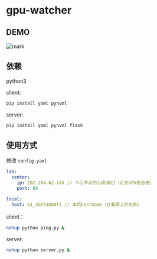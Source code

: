 # gpu-watcher

## DEMO

![mark](http://cdn.iblue.tech/img/20191024/XCGoYOOFxAnG.png?imageslim)

## 依赖

python3

client:
```bash
pip install yaml pynvml
```

server:
```bash
pip install yaml pynvml flask
```

## 使用方式

修改 `config.yaml`

```yaml
lab:
  center:
    ip: 202.204.62.145 // 中心节点的ip和端口（汇总GPU信息用）
    port: 80

local:
  host: G1_4GTX1080Ti // 本机hostname（在看板上的名称）
```

client：

```bash
nohup python ping.py &
```

server:

```bash
nohup python server.py &
```
